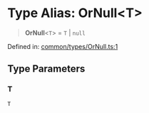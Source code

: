 # Type Alias: OrNull\<T\>

> **OrNull**\<`T`\> = `T` \| `null`

Defined in: [common/types/OrNull.ts:1](https://github.com/Forge-Game-Engine/Forge/blob/7b95769650b59c5ba12aa490e41717344ca6bf1e/src/common/types/OrNull.ts#L1)

## Type Parameters

### T

`T`
